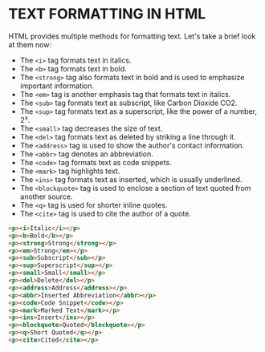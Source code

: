 # TEXT FORMATTING IN HTML

HTML provides multiple methods for formatting text. Let's take a brief look at them now:

- The `<i>` tag formats text in italics.
- The `<b>` tag formats text in bold.
- The `<strong>` tag also formats text in bold and is used to emphasize important information.
- The `<em>` tag is another emphasis tag that formats text in italics.
- The `<sub>` tag formats text as subscript, like Carbon Dioxide CO2.
- The `<sup>` tag formats text as a superscript, like the power of a number, 2³.
- The `<small>` tag decreases the size of text.
- The `<del>` tag formats text as deleted by striking a line through it.
- The `<address>` tag is used to show the author's contact information.
- The `<abbr>` tag denotes an abbreviation.
- The `<code>` tag formats text as code snippets.
- The `<mark>` tag highlights text.
- The `<ins>` tag formats text as inserted, which is usually underlined.
- The `<blockquote>` tag is used to enclose a section of text quoted from another source.
- The `<q>` tag is used for shorter inline quotes.
- The `<cite>` tag is used to cite the author of a quote.

```html
<p><i>Italic</i></p>
<p><b>Bold</b></p>
<p><strong>Strong</strong></p>
<p><em>Strong</em></p>
<p><sub>Subscript</sub></p>
<p><sup>Superscript</sup></p>
<p><small>Small</small></p>
<p><del>Delete</del></p>
<p><address>Address</address></p>
<p><abbr>Inserted Abbreviation</abbr></p>
<p><code>Code Snippet</code></p>
<p><mark>Marked Text</mark></p>
<p><ins>Insert</ins></p>
<p><blockquote>Quoted</blockquote></p>
<p><q>Short Quoted</q></p>
<p><cite>Cited</cite></p>
